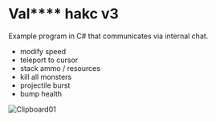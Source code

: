 # Val**** hakc v3

Example program in C# that communicates via internal chat.

- modify speed
- teleport to cursor
- stack ammo / resources
- kill all monsters
- projectile burst
- bump health

![Clipboard01](https://user-images.githubusercontent.com/8344897/190976734-04b1b0da-3ee1-40d2-97d4-d11d6d47a321.jpg)
